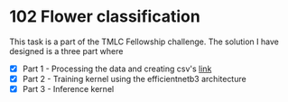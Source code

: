 # 102 Flower classification

This task is a part of the TMLC Fellowship challenge. The solution I have designed is a three part where 
- [x] Part 1 - Processing the data and creating csv's [link](https://github.com/JINO-ROHIT/TMLC-Challenge/blob/main/notebooks/Data%20Process_nb1.ipynb)
- [x] Part 2 - Training kernel using the efficientnetb3 architecture 
- [x] Part 3 - Inference kernel 
